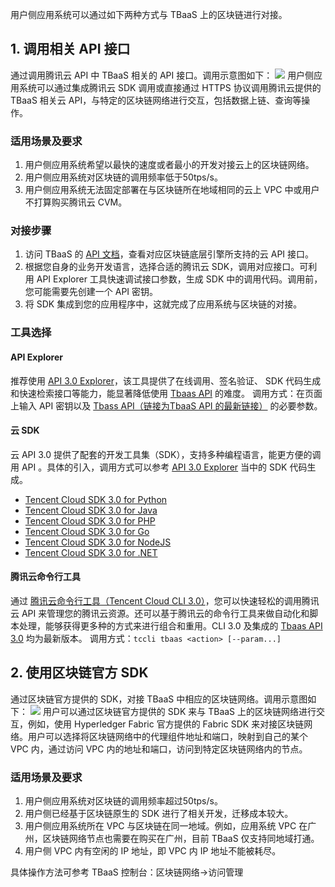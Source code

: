 

用户侧应用系统可以通过如下两种方式与 TBaaS 上的区块链进行对接。

## 1. 调用相关 API 接口 
通过调用腾讯云 API 中 TBaaS 相关的 API 接口。调用示意图如下：
![](https://main.qcloudimg.com/raw/38994567c652777e75c6f4123c275086.png)
用户侧应用系统可以通过集成腾讯云 SDK 调用或直接通过 HTTPS 协议调用腾讯云提供的 TBaaS 相关云 API，与特定的区块链网络进行交互，包括数据上链、查询等操作。

### 适用场景及要求
1. 用户侧应用系统希望以最快的速度或者最小的开发对接云上的区块链网络。
2. 用户侧应用系统对区块链的调用频率低于50tps/s。
3. 用户侧应用系统无法固定部署在与区块链所在地域相同的云上 VPC 中或用户不打算购买腾讯云 CVM。

### 对接步骤
1. 访问 TBaaS 的 [API 文档](https://cloud.tencent.com/document/product/663/19454)，查看对应区块链底层引擎所支持的云 API 接口。
2. 根据您自身的业务开发语言，选择合适的腾讯云 SDK，调用对应接口。可利用 API Explorer 工具快速调试接口参数，生成 SDK 中的调用代码。调用前，您可能需要先创建一个 API 密钥。
3. 将 SDK 集成到您的应用程序中，这就完成了应用系统与区块链的对接。

### 工具选择
#### API Explorer
推荐使用 [API 3.0 Explorer](https://console.cloud.tencent.com/api/explorer?Product=tbaas&Version=2018-04-16&Action=GetInvokeTx)，该工具提供了在线调用、签名验证、 SDK 代码生成和快速检索接口等能力，能显著降低使用 [Tbaas API](https://cloud.tencent.com/document/product/663/19457) 的难度。
调用方式：在页面上输入 API 密钥以及 [Tbass API（链接为TbaaS API 的最新链接）](https://cloud.tencent.com/document/product/663/19457) 的必要参数。

#### 云 SDK
云 API 3.0 提供了配套的开发工具集（SDK），支持多种编程语言，能更方便的调用 API 。具体的引入，调用方式可以参考 [API 3.0 Explorer](https://console.cloud.tencent.com/api/explorer?Product=tbaas&Version=2018-04-16&Action=GetInvokeTx) 当中的 SDK 代码生成。
-	[Tencent Cloud SDK 3.0 for Python](https://github.com/TencentCloud/tencentcloud-sdk-python)
- [Tencent Cloud SDK 3.0 for Java](https://github.com/TencentCloud/tencentcloud-sdk-java)
- [Tencent Cloud SDK 3.0 for PHP](https://github.com/TencentCloud/tencentcloud-sdk-php)
- [Tencent Cloud SDK 3.0 for Go](https://github.com/TencentCloud/tencentcloud-sdk-go)
- [Tencent Cloud SDK 3.0 for NodeJS](https://github.com/TencentCloud/tencentcloud-sdk-nodejs)
- [Tencent Cloud SDK 3.0 for .NET](https://github.com/TencentCloud/tencentcloud-sdk-dotnet)

#### 腾讯云命令行工具
通过 [腾讯云命令行工具（Tencent Cloud CLI 3.0）](https://cloud.tencent.com/document/product/440/6176)，您可以快速轻松的调用腾讯云 API 来管理您的腾讯云资源。还可以基于腾讯云的命令行工具来做自动化和脚本处理，能够获得更多种的方式来进行组合和重用。CLI 3.0 及集成的 [Tbaas API 3.0](https://cloud.tencent.com/document/product/663/19457) 均为最新版本。
调用方式：`tccli tbaas <action> [--param...]`


## 2. 使用区块链官方 SDK
通过区块链官方提供的 SDK，对接 TBaaS 中相应的区块链网络。调用示意图如下：
![](https://main.qcloudimg.com/raw/af8f7467d387dc3f1fad05ce3f974473.png)
用户可以通过区块链官方提供的 SDK 来与 TBaaS 上的区块链网络进行交互，例如，使用 Hyperledger Fabric 官方提供的 Fabric SDK 来对接区块链网络。用户可以选择将区块链网络中的代理组件地址和端口，映射到自己的某个 VPC 内，通过访问 VPC 内的地址和端口，访问到特定区块链网络内的节点。

### 适用场景及要求
1. 用户侧应用系统对区块链的调用频率超过50tps/s。
2. 用户侧已经基于区块链原生的 SDK 进行了相关开发，迁移成本较大。
3. 用户侧应用系统所在 VPC 与区块链在同一地域。例如，应用系统 VPC 在广州，区块链网络节点也需要在购买在广州，目前 TBaaS 仅支持同地域打通。
4. 用户侧 VPC 内有空闲的 IP 地址，即 VPC 内 IP 地址不能被耗尽。

具体操作方法可参考 TBaaS 控制台：区块链网络->访问管理

